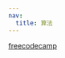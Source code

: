 ```yaml
---
nav:
  title: 算法
---
```


[freecodecamp](https://www.freecodecamp.org/learn/javascript-algorithms-and-data-structures/intermediate-algorithm-scripting/seek-and-destroy)
